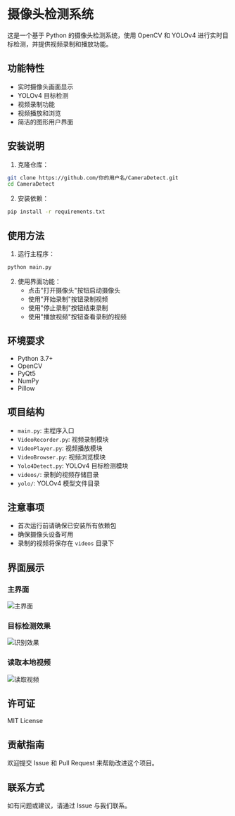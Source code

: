 # 摄像头检测系统

这是一个基于 Python 的摄像头检测系统，使用 OpenCV 和 YOLOv4 进行实时目标检测，并提供视频录制和播放功能。

## 功能特性

- 实时摄像头画面显示
- YOLOv4 目标检测
- 视频录制功能
- 视频播放和浏览
- 简洁的图形用户界面

## 安装说明

1. 克隆仓库：
```bash
git clone https://github.com/你的用户名/CameraDetect.git
cd CameraDetect
```

2. 安装依赖：
```bash
pip install -r requirements.txt
```

## 使用方法

1. 运行主程序：
```bash
python main.py
```

2. 使用界面功能：
   - 点击"打开摄像头"按钮启动摄像头
   - 使用"开始录制"按钮录制视频
   - 使用"停止录制"按钮结束录制
   - 使用"播放视频"按钮查看录制的视频

## 环境要求

- Python 3.7+
- OpenCV
- PyQt5
- NumPy
- Pillow

## 项目结构

- `main.py`: 主程序入口
- `VideoRecorder.py`: 视频录制模块
- `VideoPlayer.py`: 视频播放模块
- `VideoBrowser.py`: 视频浏览模块
- `Yolo4Detect.py`: YOLOv4 目标检测模块
- `videos/`: 录制的视频存储目录
- `yolo/`: YOLOv4 模型文件目录

## 注意事项

- 首次运行前请确保已安装所有依赖包
- 确保摄像头设备可用
- 录制的视频将保存在 `videos` 目录下

## 界面展示

### 主界面
![主界面](https://github.com/user-attachments/assets/f21b1d75-81d7-479e-9ff4-b75a64f40418)

### 目标检测效果
![识别效果](https://github.com/user-attachments/assets/14a9866a-d362-402f-91a6-23294244d693)

### 读取本地视频
![读取视频](https://github.com/user-attachments/assets/04ae31dd-1379-4d95-9d04-389955ee225b)

## 许可证

MIT License

## 贡献指南

欢迎提交 Issue 和 Pull Request 来帮助改进这个项目。

## 联系方式

如有问题或建议，请通过 Issue 与我们联系。 
